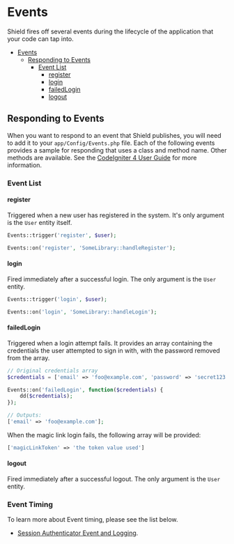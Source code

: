 # Events

Shield fires off several events during the lifecycle of the application that your code can tap into.

- [Events](#events)
  - [Responding to Events](#responding-to-events)
    - [Event List](#event-list)
      - [register](#register)
      - [login](#login)
      - [failedLogin](#failedlogin)
      - [logout](#logout)

## Responding to Events

When you want to respond to an event that Shield publishes, you will need to add it to your `app/Config/Events.php`
file. Each of the following events provides a sample for responding that uses a class and method name.
Other methods are available. See the [CodeIgniter 4 User Guide](https://codeigniter.com/user_guide/extending/events.html)
for more information.

### Event List

#### register

Triggered when a new user has registered in the system. It's only argument is the `User` entity itself.

```php
Events::trigger('register', $user);

Events::on('register', 'SomeLibrary::handleRegister');
```

#### login

Fired immediately after a successful login. The only argument is the `User` entity.

```php
Events::trigger('login', $user);

Events::on('login', 'SomeLibrary::handleLogin');
```

#### failedLogin

Triggered when a login attempt fails. It provides an array containing the credentials the user attempted to
sign in with, with the password removed from the array.

```php
// Original credentials array
$credentials = ['email' => 'foo@example.com', 'password' => 'secret123'];

Events::on('failedLogin', function($credentials) {
    dd($credentials);
});

// Outputs:
['email' => 'foo@example.com'];
```

When the magic link login fails, the following array will be provided:

```php
['magicLinkToken' => 'the token value used']
```

#### logout

Fired immediately after a successful logout. The only argument is the `User` entity.

### Event Timing

To learn more about Event timing, please see the list below.

- [Session Authenticator Event and Logging](./session_auth_event_and_logging.md).
